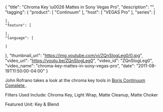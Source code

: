 {
  "title": "Chroma Key \u0026 Mattes in Sony Vegas Pro",
  "description": "",
  "tagging": {
    "product": [
      "Continuum"
    ],
    "host": [
      "VEGAS Pro"
    ],
    "series": [

    ],
    "feature": [

    ],
    "language": [

    ]
  },
  "thumbnail_url": "https://img.youtube.com/vi/ZQnSIogLeg0/0.jpg",
  "video_url": "https://youtu.be/ZQnSIogLeg0",
  "video_id": "ZQnSIogLeg0",
  "video_name": "chroma-key-mattes-in-sony-vegas-pro",
  "date": "2011-08-19T11:50:00-04:00"
}

John Rofrano takes a look at the chroma key tools in [ Boris Continuum
Complete ](/products/continuum/) .

Filters Used Include: Chroma Key, Light Wrap, Matte Cleanup, Matte Choker

Featured Unit: Key &amp; Blend


